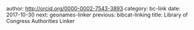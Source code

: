author: http://orcid.org/0000-0002-7543-3893
category: bc-link
date: 2017-10-30
next: geonames-linker
previous: bibcat-linking
title: Library of Congress Authorities Linker

